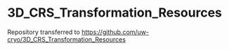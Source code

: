 # 3D_CRS_Transformation_Resources

Repository transferred to https://github.com/uw-cryo/3D_CRS_Transformation_Resources
